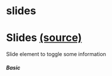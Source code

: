 
slides
=============
Slides [(source)](https://github.com/bullhorn/novo-elements/blob/master/src/elements/slides)
============================================================================================

Slide element to toggle some information

##### Basic

<code-example example="basic-slide"></code-example>
